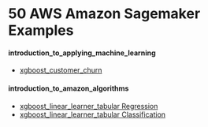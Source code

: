 # 50 AWS Amazon Sagemaker Examples


#### introduction_to_applying_machine_learning
- [xgboost_customer_churn](./xgboost_customer_churn_2023-01-23/xgboost_customer_churn.ipynb)


#### introduction_to_amazon_algorithms
- [xgboost_linear_learner_tabular Regression](./xgboost_linear_learner_tabular_2023-01-24/Amazon_Tabular_Regression_XGBoost_LinearLearner.ipynb)
- [xgboost_linear_learner_tabular Classification](./xgboost_linear_learner_tabular_2023-01-24/Amazon_Tabular_Classification_XGBoost_LinearLearner.ipynb)
